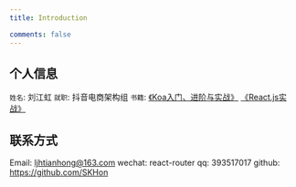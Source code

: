 ```yaml
---
title: Introduction

comments: false
---
```


## 个人信息

`姓名`: 刘江虹
`就职`: 抖音电商架构组
`书籍`: [《Koa入门、进阶与实战》](https://item.jd.com/10043942006112.html) [《React.js实战》](https://item.jd.com/50189138561.html)

## 联系方式

Email: ljhtianhong@163.com
wechat: react-router
qq: 393517017
github: https://github.com/SKHon

